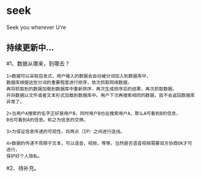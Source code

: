 # seek

Seek you wherever U‘re

持续更新中...
-------------
#1、数据从哪来，到哪去？

	1>数据可以采取启发式，用户输入的数据会自动被分词加入到数据库中，
	数据库根据这些分词的重要程度进行排序，依次抓取网络数据，
	再将抓取到的数据加载到数据库中重新排序，再次生成排序后的结果，再次抓取数据。
	并将数据以文件或者文本形式加载到数据库中。用户下次再搜索相同的数据，就不会返回数据库异常了。

	2>当用户A搜索的名字正好是用户B，同时用户B也在搜索用户A，那么A可看到B的信息，
	B也可看到A的信息。称之为信息的交换。
	
	3>为保证信息传递的可观性，将两点（IP）之间进行连线。
	
	4>数据的传递不局限于文本，可以语音，视频，等等。当然是否语音视频需要双方协商OK才可进行，
	保护好个人隐私。
	
#2、待补充。